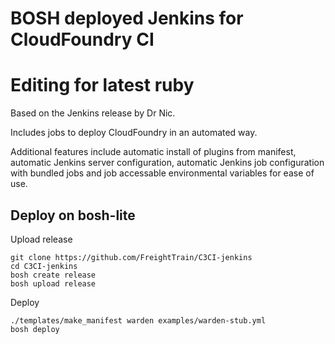 # BOSH deployed Jenkins for CloudFoundry CI
# Editing for latest ruby
Based on the Jenkins release by Dr Nic.

Includes jobs to deploy CloudFoundry in an automated way. 

Additional features include automatic install of plugins from manifest, automatic Jenkins server configuration, automatic Jenkins job configuration with bundled jobs and job accessable environmental variables for ease of use.

## Deploy on bosh-lite

Upload release

```
git clone https://github.com/FreightTrain/C3CI-jenkins
cd C3CI-jenkins
bosh create release
bosh upload release
```

Deploy

```
./templates/make_manifest warden examples/warden-stub.yml
bosh deploy
```

